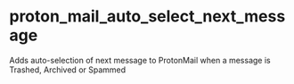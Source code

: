 # proton_mail_auto_select_next_message
Adds auto-selection of next message to ProtonMail when a message is Trashed, Archived or Spammed
